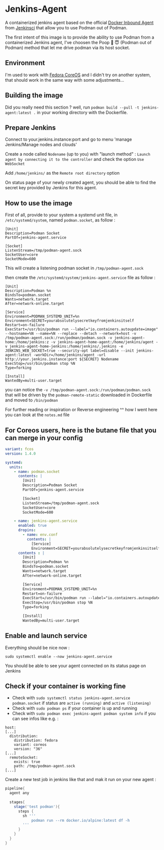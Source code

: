 # Jenkins-Agent

A containerized jenkins agent based on the official [Docker Inbound Agent](https://github.com/jenkinsci/docker-inbound-agent) from [Jenkinsci](https://github.com/jenkinsci) that allow you to use Podman out of Podman.

The first intent of this image is to provide the ability to use Podman from a containerized Jenkins agent, I've choosen the Poop :poop: :innocent: (Podman out of Podman) method that let me drive podman via its host socket.

## Environment

I'm used to work with [Fedora CoreOS](https://getfedora.org/fr/coreos?stream=stable) and I didn't try on another system, that should work in the same way with some adjustments...

## Building the image

Did you really need this section ? well, run `podman build --pull -t jenkins-agent:latest .` in your working directory with the Dockerfile.

## Prepare Jenkins

Connect to your.jenkins.instance:port and go to menu 'manage Jenkins/Manage nodes and clouds'

Create a node called `Nodename` (up to you) with "launch method" : `Launch agent by connecting it to the controller` and check the option `Use WebSocket`

Add `/home/jenkins/` as the `Remote root directory` option

On status page of your newly created agent, you should be able to find the secret key provided by Jenkins for this agent.

## How to use the image

First of all, provide to your system a systemd unit file, in `/etc/systemd/system`, named `podman.socket`, as follow :

``` init
[Unit]
Description=Podman Socket
PartOf=jenkins-agent.service

[Socket]
ListenStream=/tmp/podman-agent.sock
SocketUser=core
SocketMode=600
```

This will create a listening podman socket in `/tmp/podman-agent.sock`

then create the `/etc/systemd/system/jenkins-agent.service` file as follow :

``` init
[Unit]
Description=Podman %n
BindsTo=podman.socket
Wants=network.target
After=network-online.target

[Service]
Environment=PODMAN_SYSTEMD_UNIT=%n
Environment=SECRET=yourabsolutelysecretkeyfromjenkinsitself
Restart=on-failure
ExecStart=/usr/bin/podman run --label="io.containers.autoupdate=image" --hostname=%N --name=%N --replace --detach --network=host -v /tmp/podman-agent.sock:/run/podman/podman.sock -v jenkins-agent-home:/home/jenkins:z -v jenkins-agent-home-agent:/home/jenkins/agent -v jenkins-agent-home-jenkins:/home/jenkins/.jenkins -e JENKINS_WEB_SOCKET=true --security-opt label=disable --init jenkins-agent:latest -workDir=/home/jenkins/agent -url http://your.jenkins.instance:port ${SECRET} Nodename
ExecStop=/usr/bin/podman stop %N
Type=forking

[Install]
WantedBy=multi-user.target
```

you can notice the `-v /tmp/podman-agent.sock:/run/podman/podman.sock` that will be driven by the `podman-remote-static` downloaded in Dockerfile and moved to `/bin/podman`

For further reading or inspiration or Reverse engineering ^^ how I went here you can look at the `notes.md` file

## For Coreos users, here is the butane file that you can merge in your config

``` yaml
variant: fcos
version: 1.4.0

systemd:
  units:
    - name: podman.socket
      contents: |
        [Unit]
        Description=Podman Socket
        PartOf=jenkins-agent.service

        [Socket]
        ListenStream=/tmp/podman-agent.sock
        SocketUser=core
        SocketMode=600

    - name: jenkins-agent.service
      enabled: true
      dropins:
        - name: env.conf
          contents: |
            [Service]
            Environment=SECRET=yourabsolutelysecretkeyfromjenkinsitself
      contents : |
        [Unit]
        Description=Podman %n
        BindsTo=podman.socket
        Wants=network.target
        After=network-online.target

        [Service]
        Environment=PODMAN_SYSTEMD_UNIT=%n
        Restart=on-failure
        ExecStart=/usr/bin/podman run --label="io.containers.autoupdate=image" --hostname=%N --name=%N --replace --detach --network=host -v /tmp/podman-agent.sock:/run/podman/podman.sock -v jenkins-agent-home:/home/jenkins:z -v jenkins-agent-home-agent:/home/jenkins/agent -v jenkins-agent-home-jenkins:/home/jenkins/.jenkins -e JENKINS_WEB_SOCKET=true --security-opt label=disable --init jenkins-agent:latest -workDir=/home/jenkins/agent -url http://your.jenkins.instance:port ${SECRET} Nodename
        ExecStop=/usr/bin/podman stop %N
        Type=forking

        [Install]
        WantedBy=multi-user.target
```

## Enable and launch service

Everything should be nice now :

`sudo systemctl enable --now jenkins-agent.service`

You should be able to see your agent connected on its status page on Jenkins

## Check if your container is working fine

- Check with `sudo systemctl status jenkins-agent.service podman.socket` if status are `active (running)` and `active (listening)`
- Check with `sudo podman ps` if your container is up and running
- Check with `sudo podman exec jenkins-agent podman system info` if you can see infos like e.g. :

``` text
host:
[...]
  distribution:
    distribution: fedora
    variant: coreos
    version: "36"
[...]
  remoteSocket:
    exists: true
    path: /tmp/podman-agent.sock
[...]
```

Create a new test job in jenkins like that and mak it run on your new agent :

``` groovy
pipeline{
  agent any
  
  stages{
    stage('test podman'){
      steps {
        sh '''
            podman run --rm docker.io/alpine:latest df -h
        '''
      }
    }
  }
}
```
